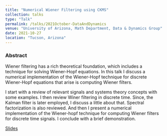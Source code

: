 ```yaml
---
title: "Numerical Wiener Filtering using CKMS"
collection: talks
type: "Talk"
permalink: /talks/2021October-DataAndDynamics
venue: "University of Arizona, Math Department, Data & Dynamics Group"
date: 2021-10-27
location: "Tucson, Arizona"
---
```




### Abstract
Wiener filtering has a rich theoretical foundation, which includes a technique for solving Wiener-Hopf equations. In this talk I discuss a numerical implementation of the Wiener-Hopf technique for discrete Wiener-Hopf equations that arise is computing Wiener filters.

I start with a review of relevant signals and systems theory concepts with some examples. I then review Winer filtering in discrete time. Since, the Kalman filter is later employed, I discuss a little about that. Spectral factorization is also reviewed. And then I present a numerical implementation of the Wiener-hopf technique for computing Wiener filters for discrete time signals. I conclude with a brief demonstration.

[Slides](/files/talks/DataDynamicsOctober2021.pdf)
